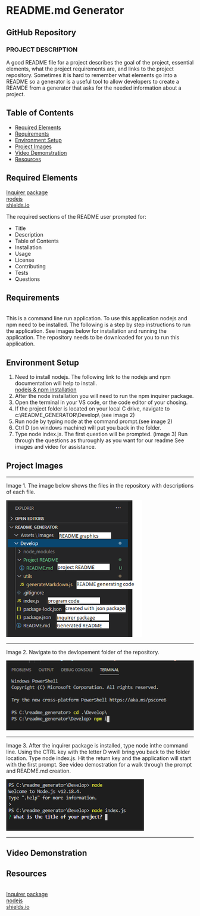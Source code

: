 # README.md Generator

## GitHub Repository


### PROJECT DESCRIPTION

A good README file for a project describes the goal of the project, essential elements, what the project requirements are, and links to the project repository.  Sometimes it is hard to remember what elements go into a README so a generator is a useful tool to allow developers to create a REAMDE from a generator that asks for the needed information about a project.

## Table of Contents
  
  * [Required Elements](#required-elements)
  * [Requirements](#requirements)
  * [Environment Setup](#environment-setup)
  * [Project Images](#project-images)
  * [Video Demonstration](#video-demonstration)
  * [Resources](#resources)


## Required Elements
[Inquirer package](https://www.npmjs.com/package/inquirer) \
[nodejs](https://nodejs.dev/) \
[shields.io](https://shields.io/)

The required sections of the README user prompted for:

 * Title
  * Description
  * Table of Contents
  * Installation
  * Usage
  * License
  * Contributing
  * Tests
  * Questions

## Requirements
\
This is a command line run application.  To use this application nodejs and npm need to be installed.  The following is a step by step instructions to run the application.  See images below for installation and running the application.
The repository needs to be downloaded for you to run this application.

## Environment Setup

1. Need to install nodejs.  The following link to the nodejs and npm documentation will help to install.  
[nodejs & npm installation](https://nodejs.dev/learn/how-to-install-nodejs)
2. After the node installation you will need to run the npm inquirer package.  
3. Open the terminal in your VS code, or the code editor of your chosing.
4. If the project folder is located on your local C drive, navigate to c:\README_GENERATOR\Develop\ (see image 2)
5. Run node by typing node at the command prompt.(see image 2)
6. Ctrl D (on windows machine) will put you back in the folder.
7. Type node index.js.  The first question will be prompted. (image 3)
Run through the questions as thuroughly as you want for our readme See images and video for assistance.

## Project Images

---

Image 1. The image below shows the files in the repository with descriptions of each file. 

![repository](./Assets/images/repository.png)

---

Image 2. Navigate to the devlopement folder of the repository.

![npm_install](./assets/images/npm_install.png)

---

Image 3. After the inquirer package is installed, type node inthe command line.  Using the CTRL key with the letter D wwill bring you back to the folder location.  Type node index.js.  Hit the return key and the application will start with the first prompt.  See video demostration for a walk
through the prompt and README.md creation.

![node](./assets/images/indexjs.png)

---

## Video Demonstration 


## Resources 
\
[Inquirer package](https://www.npmjs.com/package/inquirer) \
[nodejs](https://nodejs.dev/) \
[shields.io](https://shields.io/)
